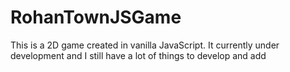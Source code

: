 # RohanTownJSGame
This is a 2D game created in vanilla JavaScript. It currently under development and I still have a lot of things to develop and add
